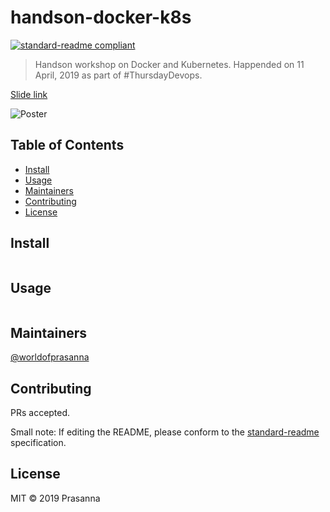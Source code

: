 # handson-docker-k8s

[![standard-readme compliant](https://img.shields.io/badge/standard--readme-OK-green.svg?style=flat-square)](https://github.com/RichardLitt/standard-readme)

> Handson workshop on Docker and Kubernetes. Happended on 11 April, 2019 as part of #ThursdayDevops.

[Slide link](https://slides.com/worldofprasanna/hands-on-session/live#/)

![Poster](https://github.com/worldofprasanna/thursday-devops-sessions/blob/master/handson-docker-kubernetes/poster.png)

## Table of Contents

- [Install](#install)
- [Usage](#usage)
- [Maintainers](#maintainers)
- [Contributing](#contributing)
- [License](#license)

## Install

```
```

## Usage

```
```

## Maintainers

[@worldofprasanna](https://github.com/worldofprasanna)

## Contributing

PRs accepted.

Small note: If editing the README, please conform to the [standard-readme](https://github.com/RichardLitt/standard-readme) specification.

## License

MIT © 2019 Prasanna

